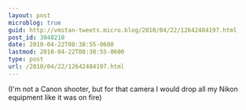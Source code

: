 ```yaml
---
layout: post
microblog: true
guid: http://vmstan-tweets.micro.blog/2010/04/22/12642484197.html
post_id: 3048210
date: 2010-04-22T08:38:55-0600
lastmod: 2010-04-22T08:38:55-0600
type: post
url: /2010/04/22/12642484197.html
---
```

(I'm not a Canon shooter, but for that camera I would drop all my Nikon equipment like it was on fire)
